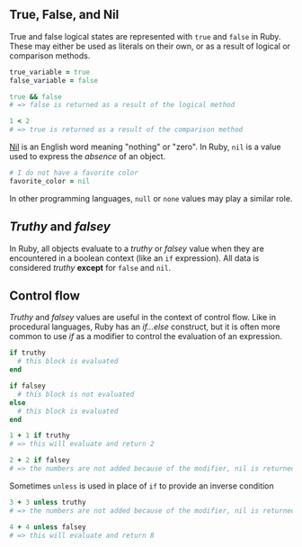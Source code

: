 ## True, False, and Nil

True and false logical states are represented with `true` and `false` in Ruby. These may either be used as literals on their own, or as a result of logical or comparison methods.

```ruby
true_variable = true
false_variable = false

true && false
# => false is returned as a result of the logical method

1 < 2
# => true is returned as a result of the comparison method
```

[Nil][nil-dictionary] is an English word meaning "nothing" or "zero". In Ruby, `nil` is a value used to express the _absence_ of an object.

```ruby
# I do not have a favorite color
favorite_color = nil
```

In other programming languages, `null` or `none` values may play a similar role.

## _Truthy_ and _falsey_

In Ruby, all objects evaluate to a _truthy_ or _falsey_ value when they are encountered in a boolean context (like an `if` expression). All data is considered _truthy_ **except** for `false` and `nil`.

## Control flow

_Truthy_ and _falsey_ values are useful in the context of control flow. Like in procedural languages, Ruby has an _if...else_ construct, but it is often more common to use _if_ as a modifier to control the evaluation of an expression.

```ruby
if truthy
  # this block is evaluated
end

if falsey
  # this block is not evaluated
else
  # this block is evaluated
end

1 + 1 if truthy
# => this will evaluate and return 2

2 + 2 if falsey
# => the numbers are not added because of the modifier, nil is returned
```

Sometimes `unless` is used in place of `if` to provide an inverse condition

```ruby
3 + 3 unless truthy
# => the numbers are not added because of the modifier, nil is returned

4 + 4 unless falsey
# => this will evaluate and return 8
```

[nil-dictionary]: https://www.merriam-webster.com/dictionary/nil
